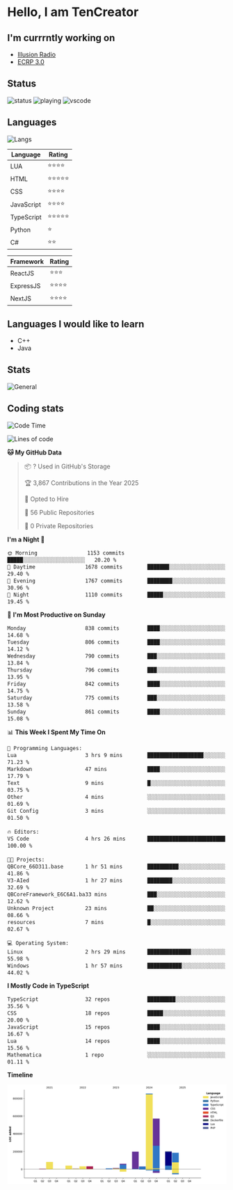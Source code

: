 # Hello, I am TenCreator

## I'm currrntly working on
- [Illusion Radio](https://illusionradio.co.uk/)
- [ECRP 3.0](http://github.com/Emerald-Coast-Roleplay/)

## Status
![status](https://api.statusbadges.me/badge/status/518334475038359555?simple=true&style=for-the-badge)
![playing](https://api.statusbadges.me/badge/playing/518334475038359555?style=for-the-badge)
![vscode](https://api.statusbadges.me/badge/vscode/518334475038359555?style=for-the-badge)

## Languages
![Langs](https://github-readme-stats.vercel.app/api/top-langs/?username=tencreator&layout=compact&theme=radical)


|Language|Rating|
|--------|------|
|LUA|⭐️⭐️⭐️⭐️|
|HTML|⭐️⭐️⭐️⭐️⭐️|
|CSS|⭐️⭐️⭐️⭐️|
|JavaScript|⭐️⭐️⭐️⭐️|
|TypeScript|⭐️⭐️⭐️⭐️⭐️|
|Python|⭐️|
|C#|⭐️⭐️ |

|Framework|Rating|
|--------|------|
|ReactJS|⭐️⭐️⭐|
|ExpressJS|⭐️⭐️⭐️⭐️|
|NextJS|⭐️⭐️⭐⭐️|

## Languages I would like to learn
- C++
- Java

## Stats
![General](https://github-readme-stats.vercel.app/api?username=tencreator&show_icons=true&theme=radical)

## Coding stats

<!--START_SECTION:waka-->
![Code Time](http://img.shields.io/badge/Code%20Time-629%20hrs%2027%20mins-blue)

![Lines of code](https://img.shields.io/badge/From%20Hello%20World%20I%27ve%20Written-2.3%20million%20lines%20of%20code-blue)

**🐱 My GitHub Data** 

> 📦 ? Used in GitHub's Storage 
 > 
> 🏆 3,867 Contributions in the Year 2025
 > 
> 💼 Opted to Hire
 > 
> 📜 56 Public Repositories 
 > 
> 🔑 0 Private Repositories 
 > 
**I'm a Night 🦉** 

```text
🌞 Morning                1153 commits        █████░░░░░░░░░░░░░░░░░░░░   20.20 % 
🌆 Daytime                1678 commits        ███████░░░░░░░░░░░░░░░░░░   29.40 % 
🌃 Evening                1767 commits        ████████░░░░░░░░░░░░░░░░░   30.96 % 
🌙 Night                  1110 commits        █████░░░░░░░░░░░░░░░░░░░░   19.45 % 
```
📅 **I'm Most Productive on Sunday** 

```text
Monday                   838 commits         ████░░░░░░░░░░░░░░░░░░░░░   14.68 % 
Tuesday                  806 commits         ████░░░░░░░░░░░░░░░░░░░░░   14.12 % 
Wednesday                790 commits         ███░░░░░░░░░░░░░░░░░░░░░░   13.84 % 
Thursday                 796 commits         ███░░░░░░░░░░░░░░░░░░░░░░   13.95 % 
Friday                   842 commits         ████░░░░░░░░░░░░░░░░░░░░░   14.75 % 
Saturday                 775 commits         ███░░░░░░░░░░░░░░░░░░░░░░   13.58 % 
Sunday                   861 commits         ████░░░░░░░░░░░░░░░░░░░░░   15.08 % 
```


📊 **This Week I Spent My Time On** 

```text
💬 Programming Languages: 
Lua                      3 hrs 9 mins        ██████████████████░░░░░░░   71.23 % 
Markdown                 47 mins             ████░░░░░░░░░░░░░░░░░░░░░   17.79 % 
Text                     9 mins              █░░░░░░░░░░░░░░░░░░░░░░░░   03.75 % 
Other                    4 mins              ░░░░░░░░░░░░░░░░░░░░░░░░░   01.69 % 
Git Config               3 mins              ░░░░░░░░░░░░░░░░░░░░░░░░░   01.50 % 

🔥 Editors: 
VS Code                  4 hrs 26 mins       █████████████████████████   100.00 % 

🐱‍💻 Projects: 
QBCore_66D311.base       1 hr 51 mins        ██████████░░░░░░░░░░░░░░░   41.86 % 
V3-AIed                  1 hr 27 mins        ████████░░░░░░░░░░░░░░░░░   32.69 % 
QBCoreFramework_E6C6A1.ba33 mins             ███░░░░░░░░░░░░░░░░░░░░░░   12.62 % 
Unknown Project          23 mins             ██░░░░░░░░░░░░░░░░░░░░░░░   08.66 % 
resources                7 mins              █░░░░░░░░░░░░░░░░░░░░░░░░   02.67 % 

💻 Operating System: 
Linux                    2 hrs 29 mins       ██████████████░░░░░░░░░░░   55.98 % 
Windows                  1 hr 57 mins        ███████████░░░░░░░░░░░░░░   44.02 % 
```

**I Mostly Code in TypeScript** 

```text
TypeScript               32 repos            █████████░░░░░░░░░░░░░░░░   35.56 % 
CSS                      18 repos            █████░░░░░░░░░░░░░░░░░░░░   20.00 % 
JavaScript               15 repos            ████░░░░░░░░░░░░░░░░░░░░░   16.67 % 
Lua                      14 repos            ████░░░░░░░░░░░░░░░░░░░░░   15.56 % 
Mathematica              1 repo              ░░░░░░░░░░░░░░░░░░░░░░░░░   01.11 % 
```



**Timeline**

![Lines of Code chart](https://raw.githubusercontent.com/tencreator/tencreator/main/assets/bar_graph.png)


<!--END_SECTION:waka-->
